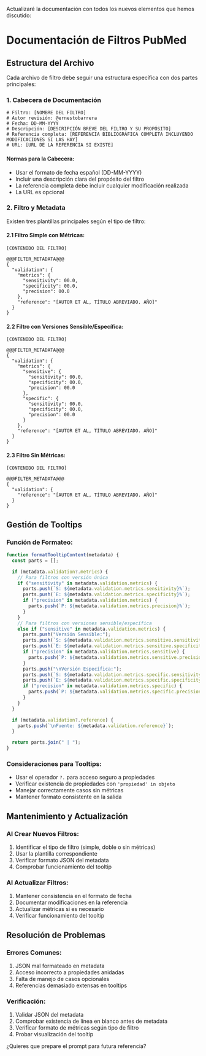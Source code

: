 Actualizaré la documentación con todos los nuevos elementos que hemos discutido:

# Documentación de Filtros PubMed

## Estructura del Archivo

Cada archivo de filtro debe seguir una estructura específica con dos partes principales:

### 1. Cabecera de Documentación

```plaintext
# Filtro: [NOMBRE DEL FILTRO]
# Autor revisión: @ernestobarrera
# Fecha: DD-MM-YYYY
# Descripción: [DESCRIPCIÓN BREVE DEL FILTRO Y SU PROPÓSITO]
# Referencia completa: [REFERENCIA BIBLIOGRÁFICA COMPLETA INCLUYENDO MODIFICACIONES SI LAS HAY]
# URL: [URL DE LA REFERENCIA SI EXISTE]
```

#### Normas para la Cabecera:

- Usar el formato de fecha español (DD-MM-YYYY)
- Incluir una descripción clara del propósito del filtro
- La referencia completa debe incluir cualquier modificación realizada
- La URL es opcional

### 2. Filtro y Metadata

Existen tres plantillas principales según el tipo de filtro:

#### 2.1 Filtro Simple con Métricas:

```plaintext
[CONTENIDO DEL FILTRO]

@@@FILTER_METADATA@@@
{
  "validation": {
    "metrics": {
      "sensitivity": 00.0,
      "specificity": 00.0,
      "precision": 00.0
    },
    "reference": "[AUTOR ET AL, TÍTULO ABREVIADO. AÑO]"
  }
}
```

#### 2.2 Filtro con Versiones Sensible/Específica:

```plaintext
[CONTENIDO DEL FILTRO]

@@@FILTER_METADATA@@@
{
  "validation": {
    "metrics": {
      "sensitive": {
        "sensitivity": 00.0,
        "specificity": 00.0,
        "precision": 00.0
      },
      "specific": {
        "sensitivity": 00.0,
        "specificity": 00.0,
        "precision": 00.0
      }
    },
    "reference": "[AUTOR ET AL, TÍTULO ABREVIADO. AÑO]"
  }
}
```

#### 2.3 Filtro Sin Métricas:

```plaintext
[CONTENIDO DEL FILTRO]

@@@FILTER_METADATA@@@
{
  "validation": {
    "reference": "[AUTOR ET AL, TÍTULO ABREVIADO. AÑO]"
  }
}
```

## Gestión de Tooltips

### Función de Formateo:

```javascript
function formatTooltipContent(metadata) {
  const parts = [];

  if (metadata.validation?.metrics) {
    // Para filtros con versión única
    if ("sensitivity" in metadata.validation.metrics) {
      parts.push(`S: ${metadata.validation.metrics.sensitivity}%`);
      parts.push(`E: ${metadata.validation.metrics.specificity}%`);
      if ("precision" in metadata.validation.metrics) {
        parts.push(`P: ${metadata.validation.metrics.precision}%`);
      }
    }
    // Para filtros con versiones sensible/específica
    else if ("sensitive" in metadata.validation.metrics) {
      parts.push("Versión Sensible:");
      parts.push(`S: ${metadata.validation.metrics.sensitive.sensitivity}%`);
      parts.push(`E: ${metadata.validation.metrics.sensitive.specificity}%`);
      if ("precision" in metadata.validation.metrics.sensitive) {
        parts.push(`P: ${metadata.validation.metrics.sensitive.precision}%`);
      }
      parts.push("\nVersión Específica:");
      parts.push(`S: ${metadata.validation.metrics.specific.sensitivity}%`);
      parts.push(`E: ${metadata.validation.metrics.specific.specificity}%`);
      if ("precision" in metadata.validation.metrics.specific) {
        parts.push(`P: ${metadata.validation.metrics.specific.precision}%`);
      }
    }
  }

  if (metadata.validation?.reference) {
    parts.push(`\nFuente: ${metadata.validation.reference}`);
  }

  return parts.join(" | ");
}
```

### Consideraciones para Tooltips:

- Usar el operador `?.` para acceso seguro a propiedades
- Verificar existencia de propiedades con `'propiedad' in objeto`
- Manejar correctamente casos sin métricas
- Mantener formato consistente en la salida

## Mantenimiento y Actualización

### Al Crear Nuevos Filtros:

1. Identificar el tipo de filtro (simple, doble o sin métricas)
2. Usar la plantilla correspondiente
3. Verificar formato JSON del metadata
4. Comprobar funcionamiento del tooltip

### Al Actualizar Filtros:

1. Mantener consistencia en el formato de fecha
2. Documentar modificaciones en la referencia
3. Actualizar métricas si es necesario
4. Verificar funcionamiento del tooltip

## Resolución de Problemas

### Errores Comunes:

1. JSON mal formateado en metadata
2. Acceso incorrecto a propiedades anidadas
3. Falta de manejo de casos opcionales
4. Referencias demasiado extensas en tooltips

### Verificación:

1. Validar JSON del metadata
2. Comprobar existencia de línea en blanco antes de metadata
3. Verificar formato de métricas según tipo de filtro
4. Probar visualización del tooltip

¿Quieres que prepare el prompt para futura referencia?
